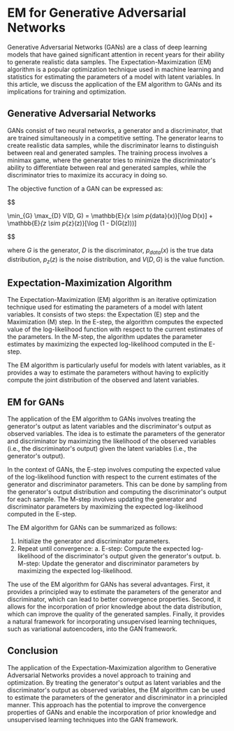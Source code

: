 # EM for Generative Adversarial Networks

Generative Adversarial Networks (GANs) are a class of deep learning models that have gained significant attention in recent years for their ability to generate realistic data samples. The Expectation-Maximization (EM) algorithm is a popular optimization technique used in machine learning and statistics for estimating the parameters of a model with latent variables. In this article, we discuss the application of the EM algorithm to GANs and its implications for training and optimization.

## Generative Adversarial Networks

GANs consist of two neural networks, a generator and a discriminator, that are trained simultaneously in a competitive setting. The generator learns to create realistic data samples, while the discriminator learns to distinguish between real and generated samples. The training process involves a minimax game, where the generator tries to minimize the discriminator's ability to differentiate between real and generated samples, while the discriminator tries to maximize its accuracy in doing so.

The objective function of a GAN can be expressed as:


$$

\min_{G} \max_{D} V(D, G) = \mathbb{E}_{x \sim p_{data}(x)}[\log D(x)] + \mathbb{E}_{z \sim p_{z}(z)}[\log (1 - D(G(z)))]

$$


where $G$ is the generator, $D$ is the discriminator, $p_{data}(x)$ is the true data distribution, $p_{z}(z)$ is the noise distribution, and $V(D, G)$ is the value function.

## Expectation-Maximization Algorithm

The Expectation-Maximization (EM) algorithm is an iterative optimization technique used for estimating the parameters of a model with latent variables. It consists of two steps: the Expectation (E) step and the Maximization (M) step. In the E-step, the algorithm computes the expected value of the log-likelihood function with respect to the current estimates of the parameters. In the M-step, the algorithm updates the parameter estimates by maximizing the expected log-likelihood computed in the E-step.

The EM algorithm is particularly useful for models with latent variables, as it provides a way to estimate the parameters without having to explicitly compute the joint distribution of the observed and latent variables.

## EM for GANs

The application of the EM algorithm to GANs involves treating the generator's output as latent variables and the discriminator's output as observed variables. The idea is to estimate the parameters of the generator and discriminator by maximizing the likelihood of the observed variables (i.e., the discriminator's output) given the latent variables (i.e., the generator's output).

In the context of GANs, the E-step involves computing the expected value of the log-likelihood function with respect to the current estimates of the generator and discriminator parameters. This can be done by sampling from the generator's output distribution and computing the discriminator's output for each sample. The M-step involves updating the generator and discriminator parameters by maximizing the expected log-likelihood computed in the E-step.

The EM algorithm for GANs can be summarized as follows:

1. Initialize the generator and discriminator parameters.
2. Repeat until convergence:
    a. E-step: Compute the expected log-likelihood of the discriminator's output given the generator's output.
    b. M-step: Update the generator and discriminator parameters by maximizing the expected log-likelihood.

The use of the EM algorithm for GANs has several advantages. First, it provides a principled way to estimate the parameters of the generator and discriminator, which can lead to better convergence properties. Second, it allows for the incorporation of prior knowledge about the data distribution, which can improve the quality of the generated samples. Finally, it provides a natural framework for incorporating unsupervised learning techniques, such as variational autoencoders, into the GAN framework.

## Conclusion

The application of the Expectation-Maximization algorithm to Generative Adversarial Networks provides a novel approach to training and optimization. By treating the generator's output as latent variables and the discriminator's output as observed variables, the EM algorithm can be used to estimate the parameters of the generator and discriminator in a principled manner. This approach has the potential to improve the convergence properties of GANs and enable the incorporation of prior knowledge and unsupervised learning techniques into the GAN framework.
